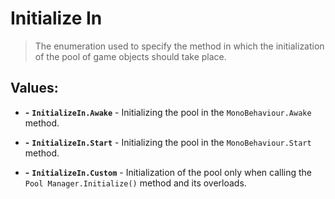 # Initialize In

> The enumeration used to specify the method in which the initialization of the pool of game objects should take place.

## Values:

- **-** **`InitializeIn.Awake`** - Initializing the pool in the `MonoBehaviour.Awake` method.


- **-** **`InitializeIn.Start`** - Initializing the pool in the `MonoBehaviour.Start` method.


- **-** **`InitializeIn.Custom`** - Initialization of the pool only when calling the `Pool Manager.Initialize()` method and its overloads.





